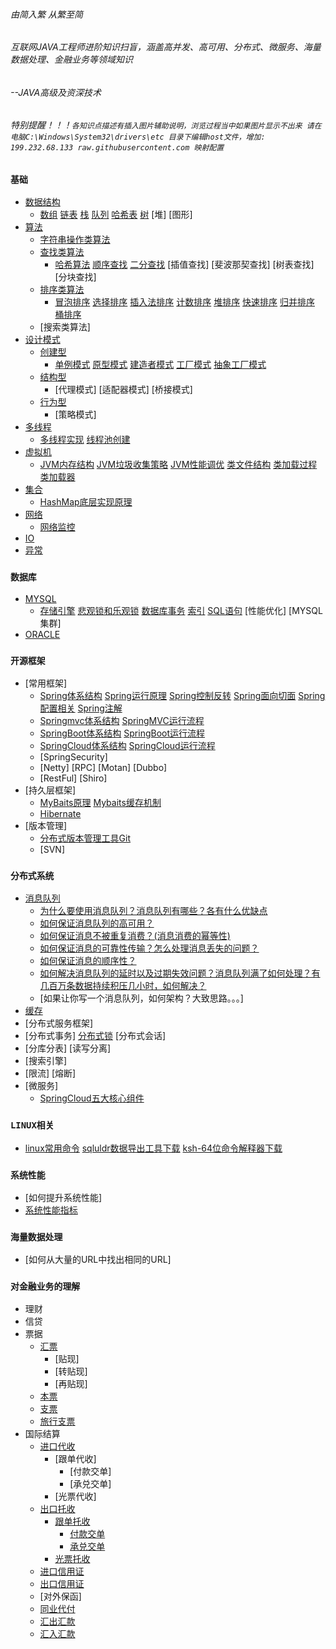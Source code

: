 ###### 由简入繁 从繁至简 
###### 互联网JAVA工程师进阶知识扫盲，涵盖高并发、高可用、分布式、微服务、海量数据处理、金融业务等领域知识 
###### --JAVA高级及资深技术
###### 特别提醒！！！`各知识点描述有插入图片辅助说明，浏览过程当中如果图片显示不出来 请在电脑C:\Windows\System32\drivers\etc 目录下编辑host文件，增加: 199.232.68.133 raw.githubusercontent.com 映射配置`

### `基础`
- [数据结构](./doc/数据结构.md)
    - [数组](./doc/数组.md)  [链表](./doc/链表.md)  [栈](./doc/stack.md)  [队列](./doc/queue.md)  [哈希表](./doc/hash.md)  [树](./doc/tree.md)  [堆]   [图形]
- [算法](./doc/算法.md)
    - [字符串操作类算法](./doc/字符串操作类算法.md)
    - [查找类算法](./doc/查找类算法.md)  
        - [哈希算法](./doc/哈希算法.md) [顺序查找](./doc/顺序查找.md)   [二分查找](./doc/二分查找.md)   [插值查找]   [斐波那契查找]   [树表查找]   [分块查找]
    - [排序类算法](./doc/排序类算法.md)  
        - [冒泡排序](./doc/冒泡排序.md)  [选择排序](./doc/选择排序.md)  [插入法排序](./doc/插入法排序.md)  [计数排序](./doc/计数排序.md)  [堆排序](./doc/堆排序.md)    [快速排序](./doc/快速排序.md)   [归并排序](./doc/归并排序.md)   [桶排序](./doc/桶排序.md)
    - [搜索类算法]
- [设计模式](./doc/设计模式.md)
    - [创建型](./doc/创建型.md) 
        -  [单例模式](./doc/单例模式.md)  [原型模式](./doc/原型模式.md)  [建造者模式](./doc/建造者模式.md)  [工厂模式](./doc/工厂模式.md)  [抽象工厂模式](./doc/抽象工厂模式.md)
    - [结构型](./doc/结构型.md)
        - [代理模式]  [适配器模式]   [桥接模式]
    - [行为型](./doc/行为型.md)
        - [策略模式]
- [多线程](./doc/多线程.md)
    - [多线程实现](./doc/多线程的实现.md)  [线程池创建](./doc/线程池.md)
- [虚拟机](./doc/jvm.md)
    - [JVM内存结构](./doc/JVM内存结构.md)   [JVM垃圾收集策略](./doc/JVM垃圾收集策略.md)   [JVM性能调优](./doc/JVM性能调优.md)   [类文件结构](./doc/类文件结构.md)   [类加载过程](./doc/类加载过程.md)   [类加载器](./doc/类加载器.md)   
- [集合](./doc/Java基础及集合.md)
    - [HashMap底层实现原理](/doc/HashMap底层实现和原理.md)
- [网络](./doc/网络.md)
  - [网络监控](./doc/monitor.md)
- [IO](./doc/IO.md)
- [异常](./doc/异常.md)
### `数据库`
- [MYSQL](./doc/mysql.md)
    - [存储引擎](./doc/存储引擎.md)  [悲观锁和乐观锁](./doc/悲观锁和乐观锁.md)  [数据库事务](./doc/事务.md)  [索引](./doc/索引.md)   [SQL语句](./doc/SQL语句.md) [性能优化]  [MYSQL集群]
- [ORACLE](./doc/oracle.md)
### `开源框架`
- [常用框架]
    - [Spring体系结构](./doc/Spring.md)   [Spring运行原理](./doc/SpringPrinciple.md)   [Spring控制反转](./doc/SpringIOC.md)  [Spring面向切面](./doc/SpringAOP.md)   [Spring配置相关](./doc/SpringSet.md)     [Spring注解](./doc/SpringAutware.md)
    - [Springmvc体系结构](./doc/SpringMVC体系结构.md)   [SpringMVC运行流程](./doc/SpringMVC.md)
    - [SpringBoot体系结构](./doc/SpringBoot.md)    [SpringBoot运行流程](./doc/SpringBoot运行流程.md)
    - [SpringCloud体系结构](./doc/五大核心组件.md)     [SpringCloud运行流程](./doc/SpringCloud介绍.md)   
    - [SpringSecurity]
    - [Netty]  [RPC]  [Motan]  [Dubbo]
    - [RestFul] [Shiro]
- [持久层框架]
    - [MyBaits原理](./doc/MyBatis.md)  [Mybaits缓存机制](./doc/IBatis.md)
    - [Hibernate](./doc/Hibernate.md)
- [版本管理]
    - [分布式版本管理工具Git](./doc/git.md)
    - [SVN]
### `分布式系统`
- [消息队列](./doc/消息队列.md)
    - [为什么要使用消息队列？消息队列有哪些？各有什么优缺点](./doc/消息队列.md)
    - [如何保证消息队列的高可用？](./doc/MQ集群.md)
    - [如何保证消息不被重复消费？(消息消费的幂等性)](./doc/消息幂等性.md)
    - [如何保证消息的可靠性传输？怎么处理消息丢失的问题？](./doc/消息丢失.md)
    - [如何保证消息的顺序性？](./doc/消息消费顺序.md)
    - [如何解决消息队列的延时以及过期失效问题？消息队列满了如何处理？有几百万条数据持续积压几小时，如何解决？](./doc/消息过期失效.md)
    - [如果让你写一个消息队列，如何架构？大致思路。。。]
- [缓存](./doc/缓存.md)
- [分布式服务框架]
- [分布式事务]   [分布式锁](./doc/分布式锁.md)   [分布式会话]
- [分库分表]   [读写分离]
- [搜索引擎]
- [限流]   [熔断]
- [微服务]
    - [SpringCloud五大核心组件](./doc/五大核心组件.md)
### `LINUX相关`
- [linux常用命令](./doc/linux.md)  [sqluldr数据导出工具下载](./doc/sqluldr.zip)  [ksh-64位命令解释器下载](./doc/ksh-20120801-37.el6_9.x86_64.rpm)
### `系统性能`
- [如何提升系统性能]
- [系统性能指标](./doc/性能测试指标.md)
### `海量数据处理`
- [如何从大量的URL中找出相同的URL]
### `对金融业务的理解`
- 理财
- 信贷
- 票据
    - [汇票](./doc/BillOfExchange.md)
        - [贴现]
        - [转贴现]
        - [再贴现]
    - [本票](./doc/PromissoryNotes.md)
    - [支票](./doc/cheque.md)
    - [旅行支票](./doc/TravelerCheque.md)
- 国际结算
    - [进口代收](./doc/ImportCollection.md)
        - [跟单代收]
            - [付款交单]
            - [承兑交单]
        - [光票代收]
    - [出口托收](./doc/ExportCollection.md)
        - [跟单托收](./doc/OutwardCollection.md)
            - [付款交单](./doc/DocumentsAgainstPayment.md)
            - [承兑交单](./doc/DocumentsAgainstAcceptance.md)
        - [光票托收](./doc/CleanCollection.md)
    - [进口信用证](./doc/ImportCredit.md)
    - [出口信用证](./doc/ExportCredit.md)
    - [对外保函]
    - [同业代付](./doc/BankRefinance.md)
    - [汇出汇款](./doc/OutwardRemittance.md)
    - [汇入汇款](./doc/InwardRemittance.md)
